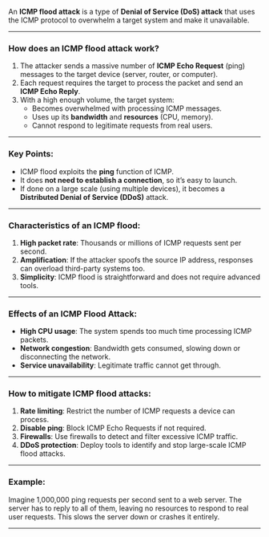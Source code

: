 An **ICMP flood attack** is a type of **Denial of Service (DoS) attack** that uses the ICMP protocol to overwhelm a target system and make it unavailable.

---

### How does an ICMP flood attack work?

1. The attacker sends a massive number of **ICMP Echo Request** (ping) messages to the target device (server, router, or computer).
2. Each request requires the target to process the packet and send an **ICMP Echo Reply**.
3. With a high enough volume, the target system:
    - Becomes overwhelmed with processing ICMP messages.
    - Uses up its **bandwidth** and **resources** (CPU, memory).
    - Cannot respond to legitimate requests from real users.

---

### Key Points:

- ICMP flood exploits the **ping** function of ICMP.
- It does **not need to establish a connection**, so it’s easy to launch.
- If done on a large scale (using multiple devices), it becomes a **Distributed Denial of Service (DDoS)** attack.

---

### Characteristics of an ICMP flood:

1. **High packet rate**: Thousands or millions of ICMP requests sent per second.
2. **Amplification**: If the attacker spoofs the source IP address, responses can overload third-party systems too.
3. **Simplicity**: ICMP flood is straightforward and does not require advanced tools.

---

### Effects of an ICMP Flood Attack:

- **High CPU usage**: The system spends too much time processing ICMP packets.
- **Network congestion**: Bandwidth gets consumed, slowing down or disconnecting the network.
- **Service unavailability**: Legitimate traffic cannot get through.

---

### How to mitigate ICMP flood attacks:

1. **Rate limiting**: Restrict the number of ICMP requests a device can process.
2. **Disable ping**: Block ICMP Echo Requests if not required.
3. **Firewalls**: Use firewalls to detect and filter excessive ICMP traffic.
4. **DDoS protection**: Deploy tools to identify and stop large-scale ICMP flood attacks.

---

### Example:

Imagine 1,000,000 ping requests per second sent to a web server. The server has to reply to all of them, leaving no resources to respond to real user requests. This slows the server down or crashes it entirely.

---

